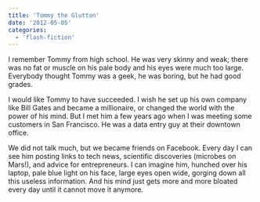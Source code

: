 ```yaml
---
title: 'Tommy the Glutton'
date: '2012-05-05'
categories:
  - 'flash-fiction'
---
```


I remember Tommy from high school. He was very skinny and weak; there was no fat
or muscle on his pale body and his eyes were much too large. Everybody thought
Tommy was a geek, he was boring, but he had good grades.

<!-- truncate -->


I would like Tommy to have succeeded. I wish he set up his own company like Bill
Gates and became a millionaire, or changed the world with the power of his mind.
But I met him a few years ago when I was meeting some customers in San
Francisco. He was a data entry guy at their downtown office.

We did not talk much, but we became friends on Facebook. Every day I can see him
posting links to tech news, scientific discoveries (microbes on Mars!), and
advice for entrepreneurs. I can imagine him, hunched over his laptop, pale blue
light on his face, large eyes open wide, gorging down all this useless
information. And his mind just gets more and more bloated every day until it
cannot move it anymore.
